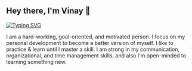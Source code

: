 
## Hey there, I'm Vinay 👋
[![Typing SVG](https://readme-typing-svg.herokuapp.com?duration=6300&lines=Computer+Science+Engineering;Data+Science+enthusiast;Full+Stack+Web+Developer;Exploring+%26+expanding+my+knowledge)](https://git.io/typing-svg)

I am a hard-working, goal-oriented, and motivated person. I focus on my personal development to become a better version of myself. I like to practice & learn until I master a skill. I am strong in my communication, organizational, and time management skills, and also I'm open-minded to learning something new.


<!-- #### Programming Skills
<a href="https://github.com/search?q=user%3ADenverCoder1+is%3Arepo+language%3Ac"><img alt="C" src="https://img.shields.io/badge/C%20-%232370ED.svg?logo=c&logoColor=white"></a>
